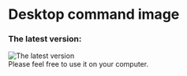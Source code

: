 # Desktop command image
### The latest version:
![The latest version](https://github.com/KenHuang2019/desktop_command_image/blob/main/2020-11-16_command_wallpaper_v1.png)<br>
Please feel free to use it on your computer.
